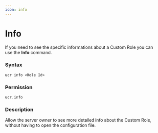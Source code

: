 ```yaml
---
icon: info
---
```


# Info

If you need to see the specific informations about a Custom Role you can use the **Info** command.

### Syntax

```
ucr info <Role Id>
```

### Permission

```
ucr.info
```

### Description

Allow the server owner to see more detailed info about the Custom Role, without having to open the configuration file.
